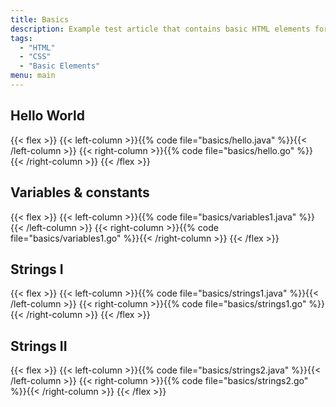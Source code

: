 ```yaml
---
title: Basics
description: Example test article that contains basic HTML elements for text formatting on the Web.
tags:
  - "HTML"
  - "CSS"
  - "Basic Elements"
menu: main
---
```


## Hello World

{{< flex >}}
{{< left-column >}}{{% code file="basics/hello.java" %}}{{< /left-column >}}
{{< right-column >}}{{% code file="basics/hello.go" %}}{{< /right-column >}}
{{< /flex >}}

## Variables & constants

{{< flex >}}
{{< left-column >}}{{% code file="basics/variables1.java" %}}{{< /left-column >}}
{{< right-column >}}{{% code file="basics/variables1.go" %}}{{< /right-column >}}
{{< /flex >}}

## Strings I

{{< flex >}}
{{< left-column >}}{{% code file="basics/strings1.java" %}}{{< /left-column >}}
{{< right-column >}}{{% code file="basics/strings1.go" %}}{{< /right-column >}}
{{< /flex >}}

## Strings II

{{< flex >}}
{{< left-column >}}{{% code file="basics/strings2.java" %}}{{< /left-column >}}
{{< right-column >}}{{% code file="basics/strings2.go" %}}{{< /right-column >}}
{{< /flex >}}